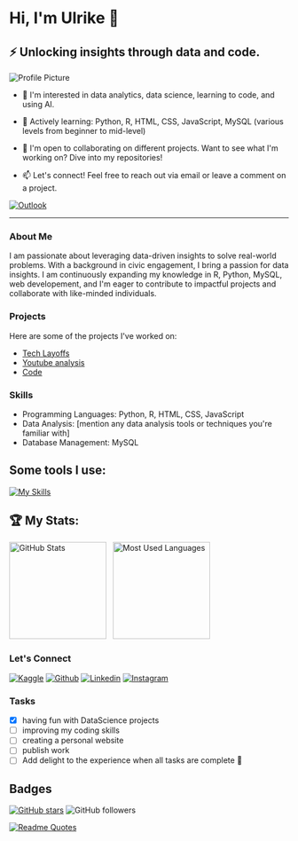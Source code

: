 
# Hi, I'm Ulrike 👋 

## ⚡ Unlocking insights through data and code.

![Profile Picture](https://avatars.githubusercontent.com/u/142745875?v=4)


- 👀 I'm interested in data analytics, data science, learning to code, and using AI.
- 🌱 Actively learning: Python, R, HTML, CSS, JavaScript, MySQL (various levels from beginner to mid-level)
- 💼 I'm open to collaborating on different projects. Want to see what I'm working on? Dive into my repositories!
  
- 📫 Let's connect! Feel free to reach out via email or leave a comment on a project. &nbsp;

[![Outlook](https://img.shields.io/badge/Microsoft_Outlook-0078D4?style=for-the-badge&logo=microsoft-outlook&logoColor=white)](mailto:UlrikeDetective@outlook.com?subject=Hello%20Ulrike,%20From%20Github)

---

### About Me
I am passionate about leveraging data-driven insights to solve real-world problems. With a background in civic engagement, 
I bring a passion for data insights. I am continuously expanding my knowledge in R, Python, MySQL, web developement, 
and I'm eager to contribute to impactful projects and collaborate with like-minded individuals.


### Projects
Here are some of the projects I've worked on:
- [Tech Layoffs](https://github.com/UlrikeDetective/tech_layoffs)
- [Youtube analysis](https://github.com/UlrikeDetective/youtube)
- [Code](https://github.com/UlrikeDetective/code)

### Skills
- Programming Languages: Python, R, HTML, CSS, JavaScript
- Data Analysis: [mention any data analysis tools or techniques you're familiar with]
- Database Management: MySQL

## Some tools I use:

[![My Skills](https://skillicons.dev/icons?i=css,git,github,html,ai,mysql,ps,py,r&theme=light)](https://skillicons.dev)

## 🏆 My Stats:

<p>
    <img height=175 alt="GitHub Stats" src="https://github-readme-stats.vercel.app/api?username=UlrikeDetective&show_icons=true&count_private=true&theme=gotham" />&nbsp;&nbsp;
    <img height=175 alt="Most Used Languages" src="https://github-readme-stats.vercel.app/api/top-langs/?username=UlrikeDetective&layout=compact&theme=gotham" />&nbsp;&nbsp;
</p>


### Let's Connect

[![Kaggle](https://img.shields.io/badge/Kaggle-20BEFF?style=for-the-badge&logo=Kaggle&logoColor=white)](https://www.kaggle.com/ulrikeherold)
[![Github](https://img.shields.io/badge/GitHub-100000?style=for-the-badge&logo=github&logoColor=white)](https://github.com/UlrikeDetective)
[![Linkedin](https://img.shields.io/badge/LinkedIn-0077B5?style=for-the-badge&logo=linkedin&logoColor=white)](https://www.linkedin.com/in/ulrike-herold/)
[![Instagram](https://img.shields.io/badge/Instagram-E4405F?style=for-the-badge&logo=instagram&logoColor=white)](https://www.instagram.com/ulrike_interessiert)


### Tasks
- [x] having fun with DataScience projects
- [ ] improving my coding skills
- [ ] creating a personal website
- [ ] publish work
- [ ] Add delight to the experience when all tasks are complete :tada:

## Badges
[![GitHub stars](https://img.shields.io/github/stars/UlrikeDetective)](https://github.com/UlrikeDetective/stargazers) 
![GitHub followers](https://img.shields.io/github/followers/UlrikeDetective)

[![Readme Quotes](https://quotes-github-readme.vercel.app/api?type=horizontal&theme=tokyonight&type=vertical)](https://github.com/piyushsuthar/github-readme-quotes)

